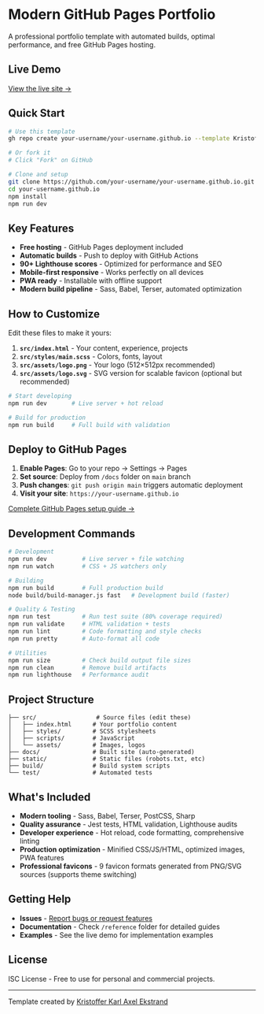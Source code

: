 # Modern GitHub Pages Portfolio

A professional portfolio template with automated builds, optimal performance,
and free GitHub Pages hosting.

## Live Demo

[View the live site →](https://kristofferkarlaxelekstrand.github.io)

## Quick Start

```bash
# Use this template
gh repo create your-username/your-username.github.io --template KristofferKarlAxelEkstrand/kristofferkarlaxelekstrand.github.io --public

# Or fork it
# Click "Fork" on GitHub

# Clone and setup
git clone https://github.com/your-username/your-username.github.io.git
cd your-username.github.io
npm install
npm run dev
```

## Key Features

- **Free hosting** - GitHub Pages deployment included
- **Automatic builds** - Push to deploy with GitHub Actions
- **90+ Lighthouse scores** - Optimized for performance and SEO
- **Mobile-first responsive** - Works perfectly on all devices
- **PWA ready** - Installable with offline support
- **Modern build pipeline** - Sass, Babel, Terser, automated optimization

## How to Customize

Edit these files to make it yours:

1. **`src/index.html`** - Your content, experience, projects
2. **`src/styles/main.scss`** - Colors, fonts, layout
3. **`src/assets/logo.png`** - Your logo (512×512px recommended)
4. **`src/assets/logo.svg`** - SVG version for scalable favicon (optional but
   recommended)

```bash
# Start developing
npm run dev       # Live server + hot reload

# Build for production
npm run build     # Full build with validation
```

## Deploy to GitHub Pages

1. **Enable Pages**: Go to your repo → Settings → Pages
2. **Set source**: Deploy from `/docs` folder on `main` branch
3. **Push changes**: `git push origin main` triggers automatic deployment
4. **Visit your site**: `https://your-username.github.io`

[Complete GitHub Pages setup guide →](https://docs.github.com/en/pages/getting-started-with-github-pages/creating-a-github-pages-site)

## Development Commands

```bash
# Development
npm run dev          # Live server + file watching
npm run watch        # CSS + JS watchers only

# Building
npm run build        # Full production build
node build/build-manager.js fast   # Development build (faster)

# Quality & Testing
npm run test         # Run test suite (80% coverage required)
npm run validate     # HTML validation + tests
npm run lint         # Code formatting and style checks
npm run pretty       # Auto-format all code

# Utilities
npm run size         # Check build output file sizes
npm run clean        # Remove build artifacts
npm run lighthouse   # Performance audit
```

## Project Structure

```text
├── src/                 # Source files (edit these)
│   ├── index.html      # Your portfolio content
│   ├── styles/         # SCSS stylesheets
│   ├── scripts/        # JavaScript
│   └── assets/         # Images, logos
├── docs/               # Built site (auto-generated)
├── static/             # Static files (robots.txt, etc)
├── build/              # Build system scripts
└── test/               # Automated tests
```

## What's Included

- **Modern tooling** - Sass, Babel, Terser, PostCSS, Sharp
- **Quality assurance** - Jest tests, HTML validation, Lighthouse audits
- **Developer experience** - Hot reload, code formatting, comprehensive linting
- **Production optimization** - Minified CSS/JS/HTML, optimized images, PWA
  features
- **Professional favicons** - 9 favicon formats generated from PNG/SVG sources
  (supports theme switching)

## Getting Help

- **Issues** -
  [Report bugs or request features](https://github.com/KristofferKarlAxelEkstrand/kristofferkarlaxelekstrand.github.io/issues)
- **Documentation** - Check `/reference` folder for detailed guides
- **Examples** - See the live demo for implementation examples

## License

ISC License - Free to use for personal and commercial projects.

---

Template created by
[Kristoffer Karl Axel Ekstrand](https://kristofferkarlaxelekstrand.github.io)
